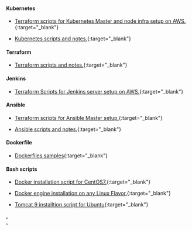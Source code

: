 


#### Kubernetes
* [Terraform scripts for Kubernetes Master and node infra setup on AWS.](https://rajkumar-aute.github.io/terraform-kubernetes/){:target="_blank"}

* [Kubernetes scripts and notes.](https://rajkumar-aute.github.io/kubernetes/){:target="_blank"}

#### Terraform
* [Terraform scripts and notes.](https://rajkumar-aute.github.io/terraform/){:target="_blank"}

#### Jenkins
* [Terraform Scripts for Jenkins server setup on AWS.](https://rajkumar-aute.github.io/terraform-jenkins/){:target="_blank"}

#### Ansible
* [Terraform scripts for Ansible Master setup.](https://rajkumar-aute.github.io/terraform-ansible/){:target="_blank"}

* [Ansible scripts and notes.](https://rajkumar-aute.github.io/ansible/){:target="_blank"}

#### Dockerfile
* [Dockerfiles samples](https://rajkumar-aute.github.io/dockerfile/){:target="_blank"}

#### Bash scripts
* [Docker installation script for CentOS7.](https://rajkumar-aute.github.io/docker_install-centos7/){:target="_blank"}

* [Docker engine installation on any Linux Flavor.](https://rajkumar-aute.github.io/docker-linux/){:target="_blank"}

* [Tomcat 9 installtion script for Ubuntu](https://rajkumar-aute.github.io/tomcat9-ubuntu-script/){:target="_blank"}

<div style="page-break-before:always"></div>

[.](https://rajkumar-aute.github.io/Rajkumar-Aute/)
\
[.](https://docs.google.com/spreadsheets/d/1WwsQsmWzzu5IESndL4U1RCSeNIAAcd2KnMN-NNFrGwI/edit?usp=sharing)
<font size="6">  </font>


<!--- commit -->

<!--- 

For more details see [Basic writing and formatting syntax](https://docs.github.com/en/github/writing-on-github/getting-started-with-writing-and-formatting-on-github/basic-writing-and-formatting-syntax).

-->
